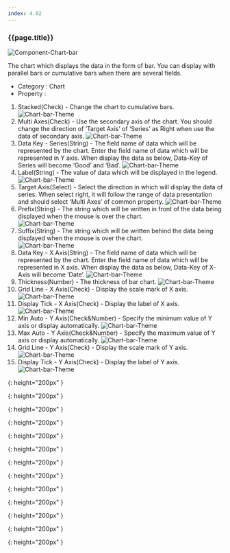 ```yaml
---
index: 4.02
---
```

### {{page.title}}
![Component-Chart-bar][chart-bar-01]

The chart which displays the data in the form of bar. You can display with parallel bars or cumulative bars when there are several fields.

- Category : Chart
- Property :
1. Stacked(Check) - Change the chart to cumulative bars.
![Chart-bar-Theme][chart-bar-02]
1. Multi Axes(Check) - Use the secondary axis of the chart. You should change the direction of ‘Target Axis’ of ‘Series’ as Right when use the data of secondary axis.
![Chart-bar-Theme][chart-bar-03]
1. Data Key - Series(String) - The field name of data which will be represented by the chart. Enter the field name of data which will be represented in Y axis. When display the data as below, Data-Key of Series will become ‘Good’ and ‘Bad’.
![Chart-bar-Theme][chart-bar-01]
1. Label(String) - The value of data which will be displayed in the legend.
![Chart-bar-Theme][chart-bar-04]
1. Target Axis(Select) - Select the direction in which will display the data of series. When select right, it will follow the range of data presentation and should select ‘Multi Axes’ of common property.
![Chart-bar-Theme][chart-bar-03]
1. Prefix(String) - The string which will be written in front of the data being displayed when the mouse is over the chart.  
![Chart-bar-Theme][chart-bar-05]
1. Suffix(String) - The string which will be written behind the data being displayed when the mouse is over the chart.  
![Chart-bar-Theme][chart-bar-06]
1. Data Key - X Axis(String) - The field name of data which will be represented by the chart. Enter the field name of data which will be represented in X axis. When display the data as below, Data-Key of X-Axis will become ‘Date’.
![Chart-bar-Theme][chart-bar-01]
1. Thickness(Number) - The thickness of bar chart.
![Chart-bar-Theme][chart-bar-07]
1. Grid Line - X Axis(Check) - Display the scale mark of X axis.
![Chart-bar-Theme][chart-bar-08]
1. Display Tick - X Axis(Check) - Display the label of X axis.
![Chart-bar-Theme][chart-bar-09]
1. Min Auto - Y Axis(Check&Number) - Specify the minimum value of Y axis or display automatically.
![Chart-bar-Theme][chart-bar-10]
1. Max Auto - Y Axis(Check&Number) - Specify the maximum value of Y axis or display automatically.
![Chart-bar-Theme][chart-bar-11]
1. Grid Line - Y Axis(Check) - Display the scale mark of Y axis.
![Chart-bar-Theme][chart-bar-12]
1. Display Tick - Y Axis(Check) - Display the label of Y axis.
![Chart-bar-Theme][chart-bar-13]


[chart-bar-01]: {{site.baseurl}}/assets/components/chart-bar-01.png
{: height="200px" }

[chart-bar-02]: {{site.baseurl}}/assets/components/chart-bar-02.png
{: height="200px" }

[chart-bar-03]: {{site.baseurl}}/assets/components/chart-bar-03.png
{: height="200px" }

[chart-bar-04]: {{site.baseurl}}/assets/components/chart-bar-04.png
{: height="200px" }

[chart-bar-05]: {{site.baseurl}}/assets/components/chart-bar-05.png
{: height="200px" }

[chart-bar-06]: {{site.baseurl}}/assets/components/chart-bar-06.png
{: height="200px" }

[chart-bar-07]: {{site.baseurl}}/assets/components/chart-bar-07.png
{: height="200px" }

[chart-bar-08]: {{site.baseurl}}/assets/components/chart-bar-08.png
{: height="200px" }

[chart-bar-09]: {{site.baseurl}}/assets/components/chart-bar-09.png
{: height="200px" }

[chart-bar-10]: {{site.baseurl}}/assets/components/chart-bar-10.png
{: height="200px" }

[chart-bar-11]: {{site.baseurl}}/assets/components/chart-bar-11.png
{: height="200px" }

[chart-bar-12]: {{site.baseurl}}/assets/components/chart-bar-12.png
{: height="200px" }

[chart-bar-13]: {{site.baseurl}}/assets/components/chart-bar-13.png
{: height="200px" }
